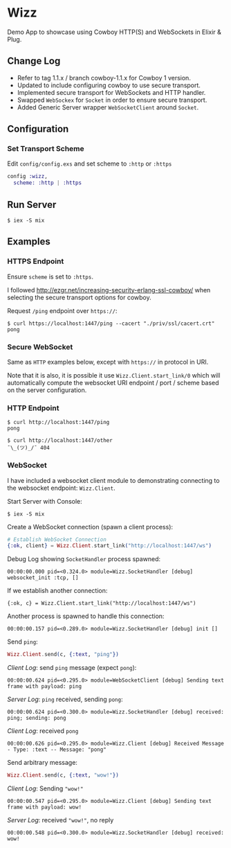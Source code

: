 # Wizz

Demo App to showcase using Cowboy HTTP(S) and WebSockets in Elixir & Plug.

## Change Log

* Refer to tag 1.1.x / branch cowboy-1.1.x for Cowboy 1 version.
* Updated to include configuring cowboy to use secure transport.
* Implemented secure transport for WebSockets and HTTP handler.
* Swapped `WebSockex` for `Socket` in order to ensure secure transport.
* Added Generic Server wrapper `WebSocketClient` around `Socket`.

## Configuration

### Set Transport Scheme

Edit `config/config.exs` and set scheme to `:http` or `:https`
``` elixir
config :wizz,
  scheme: :http | :https
```

## Run Server

```
$ iex -S mix
```

## Examples

### HTTPS Endpoint

Ensure `scheme` is set to `:https`.

I followed http://ezgr.net/increasing-security-erlang-ssl-cowboy/ when selecting
the secure transport options for cowboy.

Request `/ping` endpoint over `https://`:
```
$ curl https://localhost:1447/ping --cacert "./priv/ssl/cacert.crt"
pong
```

### Secure WebSocket

Same as `HTTP` examples below, except with `https://` in protocol in URI.

Note that it is also, it is possible it use `Wizz.Client.start_link/0` which
will automatically compute the websocket URI endpoint / port / scheme based
on the server configuration.

### HTTP Endpoint

```
$ curl http://localhost:1447/ping
pong
```

```
$ curl http://localhost:1447/other
¯\_(ツ)_/¯ 404
```

### WebSocket

I have included a websocket client module to demonstrating connecting to the
websocket endpoint: `Wizz.Client`.

Start Server with Console:
```
$ iex -S mix
```

Create a WebSocket connection (spawn a client process):
``` elixir
# Establish WebSocket Connection
{:ok, client} = Wizz.Client.start_link("http://localhost:1447/ws")
```

Debug Log showing `SocketHandler` process spawned:
```
00:00:00.000 pid=<0.324.0> module=Wizz.SocketHandler [debug] websocket_init :tcp, []
```

If we establish another connection:
```
{:ok, c} = Wizz.Client.start_link("http://localhost:1447/ws")
```

Another process is spawned to handle this connection:
```
00:00:00.157 pid=<0.289.0> module=Wizz.SocketHandler [debug] init []
```

Send `ping`:
``` elixir
Wizz.Client.send(c, {:text, "ping"})
```

_Client Log_: send `ping` message (expect `pong`):
```
00:00:00.624 pid=<0.295.0> module=WebSocketClient [debug] Sending text frame with payload: ping
```

_Server Log_: `ping` received, sending `pong`:
```
00:00:00.624 pid=<0.300.0> module=Wizz.SocketHandler [debug] received: ping; sending: pong
```

_Client Log_: received `pong`
```
00:00:00.626 pid=<0.295.0> module=Wizz.Client [debug] Received Message - Type: :text -- Message: "pong"
```

Send arbitrary message:

``` elixir
Wizz.Client.send(c, {:text, "wow!"})
```

_Client Log_: Sending `"wow!"`
```
00:00:00.547 pid=<0.295.0> module=Wizz.Client [debug] Sending text frame with payload: wow!
```

_Server Log_: received `"wow!"`, no reply
```
00:00:00.548 pid=<0.300.0> module=Wizz.SocketHandler [debug] received: wow!
```

